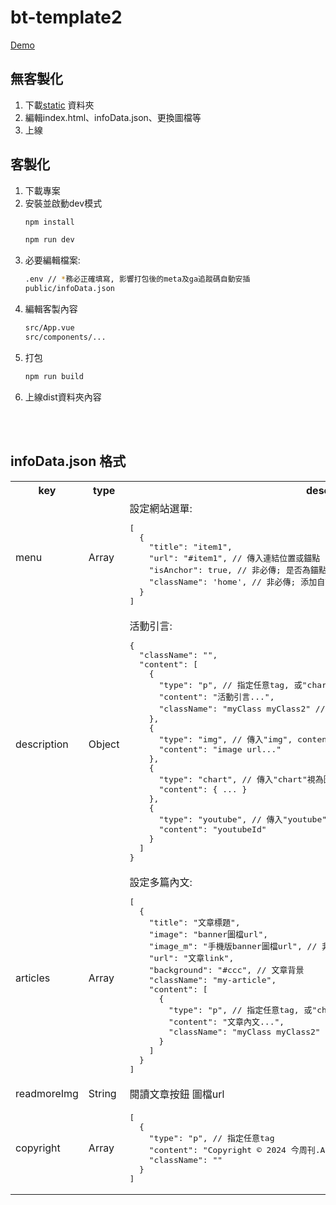 # bt-template2
[Demo](https://dinohuang0310.github.io/bt-template2/) 

## 無客製化
  1. 下載[static](https://github.com/DinoHuang0310/bt-template2/tree/main/static) 資料夾
  2. 編輯index.html、infoData.json、更換圖檔等
  3. 上線


## 客製化
  1. 下載專案
  2. 安裝並啟動dev模式
     ```sh
     npm install

     npm run dev
     ```
  3. 必要編輯檔案:
     ```sh
     .env // *務必正確填寫, 影響打包後的meta及ga追蹤碼自動安插
     public/infoData.json
     ```
  4. 編輯客製內容
     ```sh
     src/App.vue
     src/components/...
     ```
  5. 打包
     ```sh
     npm run build
     ```
  6. 上線dist資料夾內容

  <br>
  <br>

## infoData.json 格式

<table>
  <tr>
    <th>key</th>
    <th>type</th>
    <th>description</th>
  </tr>
  <tr>
    <td> menu </td>
    <td> Array </td>
    <td> 設定網站選單:
<pre>
[
  {
    "title": "item1",
    "url": "#item1", // 傳入連結位置或錨點
    "isAnchor": true, // 非必傳; 是否為錨點, 傳入true則將url視為錨點
    "className": 'home', // 非必傳; 添加自訂class name
  }
]
</pre>
    </td>
  </tr>
  <tr>
    <td> description </td>
    <td> Object </td>
    <td> 活動引言:
<pre>
{
  "className": "",
  "content": [
    {
      "type": "p", // 指定任意tag, 或"chart"及"youtube"
      "content": "活動引言...",
      "className": "myClass myClass2" // 非必傳; 添加自訂class name
    },
    {
      "type": "img", // 傳入"img", content則傳入圖檔url
      "content": "image url..."
    },
    {
      "type": "chart", // 傳入"chart"視為圖表, content則傳入echarts options
      "content": { ... }
    },
    {
      "type": "youtube", // 傳入"youtube"視為播放器, content則傳入youtube影片id
      "content": "youtubeId"
    }
  ]
}
</pre>
    </td>
  </tr>
  <tr>
    <td> articles </td>
    <td> Array </td>
    <td> 設定多篇內文:
<pre>
[
  {
    "title": "文章標題",
    "image": "banner圖檔url",
    "image_m": "手機版banner圖檔url", // 非必傳; 
    "url": "文章link",
    "background": "#ccc", // 文章背景
    "className": "my-article",
    "content": [
      {
        "type": "p", // 指定任意tag, 或"chart"及"youtube"
        "content": "文章內文...",
        "className": "myClass myClass2"
      }
    ]
  }
]
</pre>
    </td>
  </tr>
  <tr>
    <td> readmoreImg </td>
    <td> String </td>
    <td> 閱讀文章按鈕 圖檔url </td>
  </tr>
  <tr>
    <td> copyright </td>
    <td> Array </td>
    <td>
<pre>
[
  {
    "type": "p", // 指定任意tag
    "content": "Copyright © 2024 今周刊.All rights reserved. 版權所有，禁止擅自轉貼節錄",
    "className": ""
  }
]
</pre>
    </td>
  </tr>
</table>
